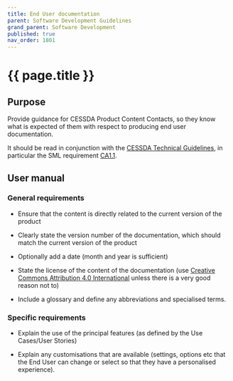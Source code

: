 ```yaml
---
title: End User documentation
parent: Software Development Guidelines
grand_parent: Software Development
published: true
nav_order: 1801
---
```

# {{ page.title }}

## Purpose

Provide guidance for CESSDA Product Content Contacts,
so they know what is expected of them with respect to producing end user documentation.

It should be read in conjunction with the
[CESSDA Technical Guidelines](https://docs.tech.cessda.eu), in particular the SML requirement
[CA1.1](https://docs.tech.cessda.eu/sml/ca1-documentation.html#ca11-end-user-documentation).

## User manual

### General requirements

- Ensure that the content is directly related to the current version of the product

- Clearly state the version number of the documentation, which should match the current version of the product

- Optionally add a date (month and year is sufficient)

- State the license of the content of the documentation
    (use [Creative Commons Attribution 4.0 International](https://creativecommons.org/licenses/by/4.0/)
    unless there is a very good reason not to)

- Include a glossary and define any abbreviations and specialised terms.

### Specific requirements

- Explain the use of the principal features (as defined by the Use Cases/User Stories)

- Explain any customisations that are available
    (settings, options etc that the End User can change or select so that they have a personalised experience).
